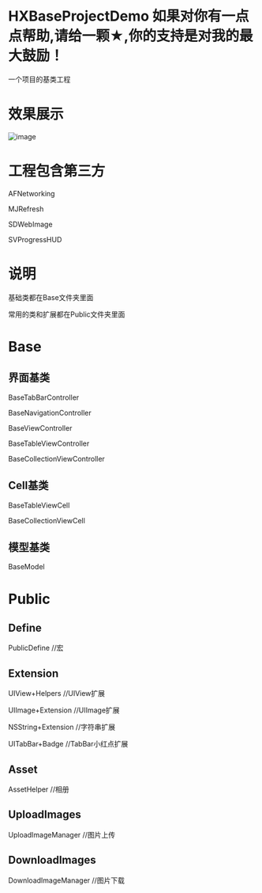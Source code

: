 # HXBaseProjectDemo 如果对你有一点点帮助,请给一颗★,你的支持是对我的最大鼓励！
一个项目的基类工程

# 效果展示
![image](https://github.com/huangxuan518/HXBaseProjectDemo/blob/master/xiaoguo.png)

# 工程包含第三方
AFNetworking

MJRefresh

SDWebImage

SVProgressHUD

# 说明
基础类都在Base文件夹里面

常用的类和扩展都在Public文件夹里面

# Base

## 界面基类
BaseTabBarController

BaseNavigationController

BaseViewController

BaseTableViewController

BaseCollectionViewController

## Cell基类
BaseTableViewCell

BaseCollectionViewCell

## 模型基类

BaseModel

# Public

## Define
PublicDefine //宏

## Extension
UIView+Helpers //UIView扩展

UIImage+Extension //UIImage扩展

NSString+Extension //字符串扩展

UITabBar+Badge //TabBar小红点扩展

## Asset
AssetHelper //相册

## UploadImages
UploadImageManager //图片上传

## DownloadImages
DownloadImageManager //图片下载
